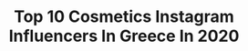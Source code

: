 ---
title: Top 10 Cosmetics Instagram Influencers In Greece In 2020
description: >-
  Find top cosmetics Instagram influencers in Greece in 2020. Most popular hashtags: #cosmetics #beauty #giveaway #makeup.
platform: Instagram
hits: 64
text_top: Analyze the most popular Instagram profiles on inBeat.
text_bottom: Our search engine aggregates 64 Instagram influencers like this in Greece for you to collaborate.
profiles:
  - username: "dimitris__stamatiou"
    fullname: >-
      Dimitris Stamatiou Makeup
    bio: >-
      Makeup & Hair artist Dtales agency Athens YouTube Dimitris Stamatiou Dimitris Stamatiou cosmetics Ώρες 11:00-20:00 Τηλ. Παραγγελιών :6948230547
    location: "Greece"
    followers: 38234
    engagement: 213
    commentsToLikes: 0.022312
    id: ck13599w50cbh0i19zcyvju31
    verified: false
    hashtags: "#women, #makeup, #hair, #makeupartist"
  - username: "rania_bountouri_"
    fullname: >-
      Rania Bountouri
    bio: >-
      Mother of two 💫 Wife ❤️beauty is my business CEO/owner @make_me_up_cosmetics beauty products for beauty addicts. Creative director: Rania Bountouri
    location: "Greece"
    followers: 38023
    engagement: 172
    commentsToLikes: 0.021850
    id: ck5qel5qr10gh0i11rp3bdn16
    verified: false
    hashtags: ""
  - username: "goldenrosegreece"
    fullname: >-
      Golden Rose Greece
    bio: >-
      Η Επίσημη σελίδα GOLDEN ROSE 🇬🇷 Londessa S.A. Cosmetics💄 #️⃣ #goldenrosegreece 🏢 @goldenrosestorekavala 👍 facebook.com/goldenrosegreece 🛍️SHOP ONLINE👇
    location: "Greece"
    followers: 41390
    engagement: 149
    commentsToLikes: 0.054194
    id: ck5pvdwn1he8q0i1183at24jh
    verified: false
    hashtags: "#kissproof, #matteliquidlipstick, #crueltyfree, #gr"
  - username: "elinatheos"
    fullname: >-
      Elina Theos M.D., Ph.D.
    bio: >-
      👩🏼‍⚕️Clinical & Cosmetic Dermatologist 📌Founder & CEO @pretty.you.gr 🏛NKUA🇬🇷, UoM🇬🇧, Johns Hopkins 🇺🇸@vicparkmedispa , @cuanschutz, @cu_cosmetics_
    location: "Greece"
    followers: 6178
    engagement: 1682
    commentsToLikes: 0.019946
    id: ck5pzbhlz060b0i11ert403i6
    verified: false
    hashtags: "#love, #covid, #greece, #arachova"
  - username: "avgerinoscosmetics"
    fullname: >-
      Avgerinos Cosmetics
    bio: >-
      Official instagram AVGERINOS COSMETICS. Worldwide shipping. 🌐 www.avgcosmetics.gr 📍Χαλάνδρι ☎️2106820844 📍Κηφισιά ☎️2108086316 📍Ν. Ιωνία ☎️2102796238
    location: "Greece"
    followers: 70656
    engagement: 155
    commentsToLikes: 0.096694
    id: ck5c6cetv55fu0i11adn71zpn
    verified: false
    hashtags: "#avra, #madeingreece, #sexy, #bodyscrub"
  - username: "tania_kofinioti"
    fullname: >-
      Tania_kofinioti
    bio: >-
      @grmystylerocks 👗MISS ELEGANCE INTERNATIONAL 💃WORLD BEAUTY QUEEN 👑STAR GS HELLAS ✌🏼MISS WORLD PEACE 👸🏼MISS TOURISM-PERSONALITY 🌎Live Travel with style
    location: "Greece"
    followers: 23522
    engagement: 567
    commentsToLikes: 0.835816
    id: ckap50cru9mc00i78ps1a43xw
    verified: false
    hashtags: "#giveawaygr, #stayathome, #mystylerocks, #palette"
  - username: "giouli_bari"
    fullname: >-
      Γιούλη Μπάρη ♏_greece
    bio: >-
      Thessaloniki_Greece Ειμαι διαφορετική απ'οτι υποτίθεται, σπάνια όπως προφανώς αναμένεται, ποτέ όμως όπως εσείς επιθυμείτε. ✨wife of @menexmil
    location: "Greece"
    followers: 13415
    engagement: 814
    commentsToLikes: 0.037973
    id: ckaoweo298lov0i78tn4ctf21
    verified: false
    hashtags: "#autumn, #sunday, #thessaloniki, #cosmetics"
  - username: "kate_chtz"
    fullname: >-
      Kate 💋
    bio: >-
      🎁 ℂ𝕠𝕟𝕥𝕖𝕟𝕥 𝕔𝕣𝕖𝕒𝕥𝕠𝕣 🔥𝔽𝕠𝕦𝕟𝕕𝕖𝕣 𝕠𝕗 @greekcollab_giveaway ▪️𝐅𝐚𝐬𝐡𝐢𝐨𝐧 ▪️𝐁𝐞𝐚𝐮𝐭𝐲 🏠 𝙺𝚊𝚕𝚊𝚖𝚊𝚝𝚊, 𝙼𝚎𝚜𝚜𝚒𝚗𝚒𝚊 𝙶𝚛𝚎𝚎𝚌𝚎 🇬🇷💙 ℹ️𝐜𝐨𝐥𝐥𝐚𝐛𝐨𝐫𝐚𝐭𝐢𝐨𝐧 --> 𝐃𝐌📩 /𝐌𝐀𝐈𝐋📧 𝐅𝐚𝐜𝐞𝐛𝐨𝐨𝐤 ⬇️
    location: "Greece"
    followers: 30688
    engagement: 1334
    commentsToLikes: 1.886249
    id: ck5q41d4bnb0q0i11jntmgsvx
    verified: false
    hashtags: "#econtest2020, #goodluck, #greece, #greekcollab"
  - username: "maraglina88"
    fullname: >-
      Lina Maragos
    bio: >-
      💎 Export & social manager 😘 💎BOLSIUS κερια: @bolsius.candles send dm 💎 Estetica donna: #naturalcosmetics Send dm for orders 💎 #linablogonly
    location: "Greece"
    followers: 9605
    engagement: 1863
    commentsToLikes: 1.182076
    id: ckap50jdu9n510i78kqyetyzm
    verified: false
    hashtags: "#takepart, #babygirl, #linablogonly, #greekblogger"
  - username: "sia_boo_"
    fullname: >-
      𝐒𝐢𝐚_𝐁𝐨𝐨_ 🧿
    bio: >-
      🤱🏻Happy Mommy 📩For collaboration DM or email TikTok: www.tiktok.com/@sia_boo_
    location: "Greece"
    followers: 112638
    engagement: 986
    commentsToLikes: 2.032917
    id: ck5hkexreiay20i11swhlbyc6
    verified: false
    hashtags: "#giveaway, #giveaways, #diagonismos, #iphone12"
---